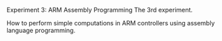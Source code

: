 Experiment 3: ARM Assembly Programming
The 3rd experiment.

How to perform simple computations in ARM controllers using assembly language programming.
